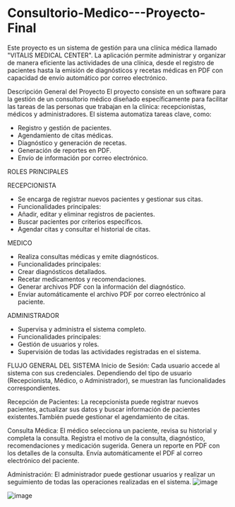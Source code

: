 # Consultorio-Medico---Proyecto-Final
Este proyecto es un sistema de gestión para una clínica médica llamado "VITALIS MEDICAL CENTER". La aplicación permite administrar y organizar de manera eficiente las actividades de una clínica, desde el registro de pacientes hasta la emisión de diagnósticos y recetas médicas en PDF con capacidad de envío automático por correo electrónico.

Descripción General del Proyecto
El proyecto consiste en un software para la gestión de un consultorio médico diseñado específicamente para facilitar las tareas de las personas que trabajan en la clínica: recepcionistas, médicos y administradores.
El sistema automatiza tareas clave, como:
* Registro y gestión de pacientes.
* Agendamiento de citas médicas.
* Diagnóstico y generación de recetas.
* Generación de reportes en PDF.
* Envío de información por correo electrónico.

ROLES PRINCIPALES

RECEPCIONISTA
- Se encarga de registrar nuevos pacientes y gestionar sus citas.
- Funcionalidades principales:
- Añadir, editar y eliminar registros de pacientes.
- Buscar pacientes por criterios específicos.
- Agendar citas y consultar el historial de citas.

MEDICO
- Realiza consultas médicas y emite diagnósticos.
- Funcionalidades principales:
- Crear diagnósticos detallados.
- Recetar medicamentos y recomendaciones.
- Generar archivos PDF con la información del diagnóstico.
- Enviar automáticamente el archivo PDF por correo electrónico al paciente.

ADMINISTRADOR
- Supervisa y administra el sistema completo.
- Funcionalidades principales:
- Gestión de usuarios y roles.
- Supervisión de todas las actividades registradas en el sistema.

FLUJO GENERAL DEL SISTEMA
Inicio de Sesión: Cada usuario accede al sistema con sus credenciales. Dependiendo del tipo de usuario (Recepcionista, Médico, o Administrador), se muestran las funcionalidades correspondientes.

Recepción de Pacientes: La recepcionista puede registrar nuevos pacientes, actualizar sus datos y buscar información de pacientes existentes.También puede gestionar el agendamiento de citas.

Consulta Médica: El médico selecciona un paciente, revisa su historial y completa la consulta. Registra el motivo de la consulta, diagnóstico, recomendaciones y medicación sugerida. Genera un reporte en PDF con los detalles de la consulta. Envía automáticamente el PDF al correo electrónico del paciente.

Administración: El administrador puede gestionar usuarios y realizar un seguimiento de todas las operaciones realizadas en el sistema.
![image](https://github.com/user-attachments/assets/35cb521e-f990-4461-a9e4-c38a0d3c0bde)

![image](https://github.com/user-attachments/assets/26b1926f-f18d-4729-bfd5-6466e534957d)

